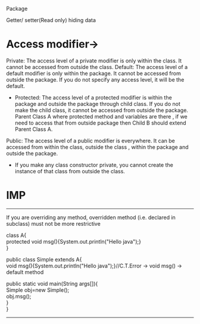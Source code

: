 Package

Getter/ setter(Read only) hiding data

# Access modifier->
Private: The access level of a private modifier is only within the class. It cannot be accessed from outside the class.
Default: The access level of a default modifier is only within the package. It cannot be accessed from outside the package. 
If you do not specify any access level, it will be the default.

* Protected: The access level of a protected modifier is within the package and outside the package through child class. 
If you do not make the child class, it cannot be accessed from outside the package.
Parent Class A where protected method and variables are there , if we need to access that from outside package then 
Child B should extend Parent Class A.

Public: The access level of a public modifier is everywhere. It can be accessed from within the class, outside the class ,
within the package and outside the package.

* If you make any class constructor private, you cannot create the instance of that class from outside the class.

# IMP
*** 
If you are overriding any method, overridden method (i.e. declared in subclass) must not be more restrictive

class A{  
protected void msg(){System.out.println("Hello java");}  
}

public class Simple extends A{  
void msg(){System.out.println("Hello java");}//C.T.Error -> void msg() -> default method

public static void main(String args[]){  
Simple obj=new Simple();  
obj.msg();  
}  
}
***